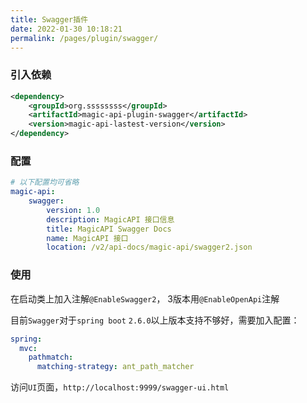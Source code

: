 ```yaml
---
title: Swagger插件
date: 2022-01-30 10:18:21
permalink: /pages/plugin/swagger/
---
```



### 引入依赖

```xml
<dependency>
    <groupId>org.ssssssss</groupId>
    <artifactId>magic-api-plugin-swagger</artifactId>
    <version>magic-api-lastest-version</version>
</dependency>
```

### 配置

```yml
# 以下配置均可省略
magic-api:
    swagger:
        version: 1.0
        description: MagicAPI 接口信息
        title: MagicAPI Swagger Docs
        name: MagicAPI 接口
        location: /v2/api-docs/magic-api/swagger2.json

```

### 使用

在启动类上加入注解`@EnableSwagger2`， 3版本用`@EnableOpenApi`注解

目前`Swagger`对于`spring boot` `2.6.0`以上版本支持不够好，需要加入配置：
```yml
spring:
  mvc:
    pathmatch:
      matching-strategy: ant_path_matcher
```

访问`UI`页面，`http://localhost:9999/swagger-ui.html`